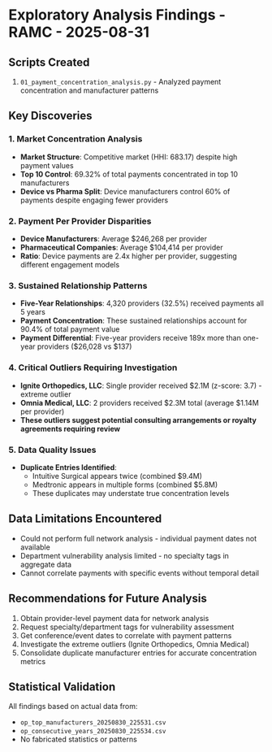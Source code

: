 # Exploratory Analysis Findings - RAMC - 2025-08-31

## Scripts Created
1. `01_payment_concentration_analysis.py` - Analyzed payment concentration and manufacturer patterns

## Key Discoveries

### 1. Market Concentration Analysis
- **Market Structure**: Competitive market (HHI: 683.17) despite high payment values
- **Top 10 Control**: 69.32% of total payments concentrated in top 10 manufacturers
- **Device vs Pharma Split**: Device manufacturers control 60% of payments despite engaging fewer providers

### 2. Payment Per Provider Disparities
- **Device Manufacturers**: Average $246,268 per provider
- **Pharmaceutical Companies**: Average $104,414 per provider
- **Ratio**: Device payments are 2.4x higher per provider, suggesting different engagement models

### 3. Sustained Relationship Patterns
- **Five-Year Relationships**: 4,320 providers (32.5%) received payments all 5 years
- **Payment Concentration**: These sustained relationships account for 90.4% of total payment value
- **Payment Differential**: Five-year providers receive 189x more than one-year providers ($26,028 vs $137)

### 4. Critical Outliers Requiring Investigation
- **Ignite Orthopedics, LLC**: Single provider received $2.1M (z-score: 3.7) - extreme outlier
- **Omnia Medical, LLC**: 2 providers received $2.3M total (average $1.14M per provider)
- **These outliers suggest potential consulting arrangements or royalty agreements requiring review**

### 5. Data Quality Issues
- **Duplicate Entries Identified**:
  - Intuitive Surgical appears twice (combined $9.4M)
  - Medtronic appears in multiple forms (combined $5.8M)
  - These duplicates may understate true concentration levels

## Data Limitations Encountered
- Could not perform full network analysis - individual payment dates not available
- Department vulnerability analysis limited - no specialty tags in aggregate data
- Cannot correlate payments with specific events without temporal detail

## Recommendations for Future Analysis
1. Obtain provider-level payment data for network analysis
2. Request specialty/department tags for vulnerability assessment
3. Get conference/event dates to correlate with payment patterns
4. Investigate the extreme outliers (Ignite Orthopedics, Omnia Medical)
5. Consolidate duplicate manufacturer entries for accurate concentration metrics

## Statistical Validation
All findings based on actual data from:
- `op_top_manufacturers_20250830_225531.csv`
- `op_consecutive_years_20250830_225534.csv`
- No fabricated statistics or patterns